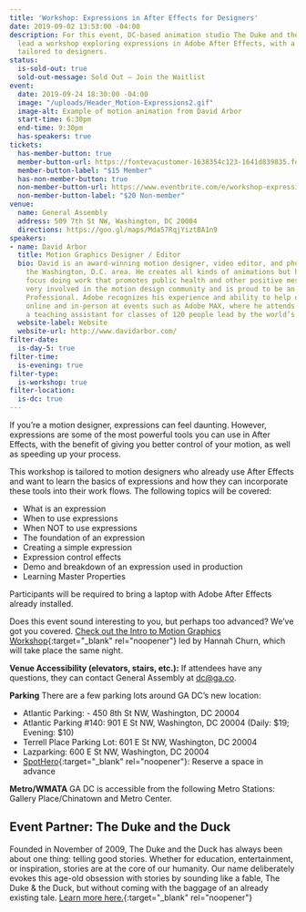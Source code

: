 ```yaml
---
title: 'Workshop: Expressions in After Effects for Designers'
date: 2019-09-02 13:53:00 -04:00
description: For this event, DC-based animation studio The Duke and the Duck will
  lead a workshop exploring expressions in Adobe After Effects, with a curriculum
  tailored to designers.
status:
  is-sold-out: true
  sold-out-message: Sold Out — Join the Waitlist
event:
  date: 2019-09-24 18:30:00 -04:00
  image: "/uploads/Header_Motion-Expressions2.gif"
  image-alt: Example of motion animation from David Arbor
  start-time: 6:30pm
  end-time: 9:30pm
  has-speakers: true
tickets:
  has-member-button: true
  member-button-url: https://fontevacustomer-1638354c123-1641d839835.force.com/services/oauth2/authorize?client_id=3MVG9nthuDc9owbcOq7_07W.HriOQQPWTbMkrpOla.ajDQlTHf4_uby_mhwylcX.mJBU2O2SppTiZMS0J_HJd&response_type=code&redirect_uri=https://ikit.aiga.org/ikit_national_util/ikit-national-util-sso-redirect/&state=https%3A%2F%2Fdc.aiga.org%2Fevent%2Fworkshop-expressions-in-after-effects-for-designers%2F%3Fredirect_source%3Deventbrite_register
  member-button-label: "$15 Member"
  has-non-member-button: true
  non-member-button-url: https://www.eventbrite.com/e/workshop-expressions-in-after-effects-for-designers-tickets-71299423495
  non-member-button-label: "$20 Non-member"
venue:
  name: General Assembly
  address: 509 7th St NW, Washington, DC 20004
  directions: https://goo.gl/maps/Mda57RqjYiztBA1n9
speakers:
- name: David Arbor
  title: Motion Graphics Designer / Editor
  bio: David is an award-winning motion designer, video editor, and photographer in
    the Washington, D.C. area. He creates all kinds of animations but has found a
    focus doing work that promotes public health and other positive messages. He is
    very involved in the motion design community and is proud to be an Adobe Community
    Professional. Adobe recognizes his experience and ability to help others, both
    online and in-person at events such as Adobe MAX, where he attends annually as
    a teaching assistant for classes of 120 people lead by the world’s top Adobe trainers.
  website-label: Website
  website-url: http://www.davidarbor.com/
filter-date:
  is-day-5: true
filter-time:
  is-evening: true
filter-type:
  is-workshop: true
filter-location:
  is-dc: true
---
```


If you’re a motion designer, expressions can feel daunting. However, expressions are some of the most powerful tools you can use in After Effects, with the benefit of giving you better control of your motion, as well as speeding up your process.

This workshop is tailored to motion designers who already use After Effects and want to learn the basics of expressions and how they can incorporate these tools into their work flows. The following topics will be covered:
* What is an expression
* When to use expressions
* When NOT to use expressions
* The foundation of an expression
* Creating a simple expression
* Expression control effects
* Demo and breakdown of an expression used in production
* Learning Master Properties

Participants will be required to bring a laptop with Adobe After Effects already installed.  

Does this event sound interesting to you, but perhaps too advanced? We’ve got you covered. [Check out the Intro to Motion Graphics Workshop](https://www.dcdesignweek.org/events/workshop-intro-to-animation-for-designers/){:target="_blank" rel="noopener"} led by Hannah Churn, which will take place the same night.

**Venue Accessibility (elevators, stairs, etc.):** If attendees have any questions, they can contact General Assembly at dc@ga.co.

**Parking** There are a few parking lots around GA DC’s new location:
* Atlantic Parking: - 450 8th St NW, Washington, DC 20004
* Atlantic Parking #140: 901 E St NW, Washington, DC 20004
(Daily: $19; Evening: $10)
* Terrell Place Parking Lot: 601 E St NW, Washington, DC 20004
* Lazparking: 600 E St NW, Washington, DC 20004
* [SpotHero](spothero.com){:target="_blank" rel="noopener"}: Reserve a space in advance

**Metro/WMATA** GA DC is accessible from the following Metro Stations: Gallery Place/Chinatown and Metro Center.

## Event Partner: The Duke and the Duck
Founded in November of 2009, The Duke and the Duck has always been about one thing: telling good stories. Whether for education, entertainment, or inspiration, stories are at the core of our humanity. Our name deliberately evokes this age-old obsession with stories by sounding like a fable, The Duke & the Duck, but without coming with the baggage of an already existing tale. [Learn more here.](https://www.dukeduck.com){:target="_blank" rel="noopener"}